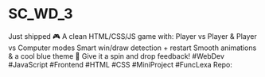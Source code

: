 # SC_WD_3
Just shipped <FuncLexa Tic-Tac-Toe> 🎮 A clean HTML/CSS/JS game with:  Player vs Player & Player vs Computer modes  Smart win/draw detection + restart  Smooth animations & a cool blue theme 🌊  Give it a spin and drop feedback! #WebDev #JavaScript #Frontend #HTML #CSS #MiniProject #FuncLexa Repo: 
